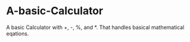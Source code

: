 # A-basic-Calculator

A basic Calculator with +, -, %, and \*.
That handles basical mathematical eqations.
